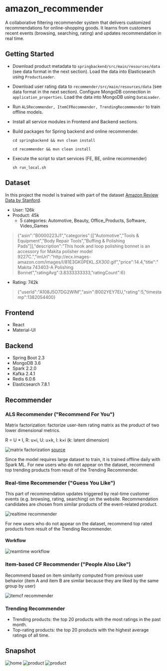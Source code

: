 # amazon_recommender
A collaborative filtering recommender system that delivers customized recommendations for online-shopping goods. It learns from customers recent events (browsing, searching, rating) and updates recommendation in real time.

## Getting Started
* Download product metadata to `springbackend/src/main/resources/data` (see data format in the next section). Load the data into Elasticsearch using `ProductLoader`.
* Download user rating data to `recommender/src/main/resources/data` (see data format in the next section). Configure MongoDB connection in `application_properties`. Load the data into MongoDB using `DataLoader`.
* Run `ALSRecommender, ItemCFRecommender, TrendingRecommmender` to train offline models.
* Install all service modules in Frontend and Backend sections.
* Build packages for Spring backend and online recommender.

    `cd springbackend && mvn clean install`
    
    `cd recommender && mvn clean install`
    
* Execute the script to start services (FE, BE, online recommender)

    `sh run_local.sh`
    
## Dataset
In this project the model is trained with part of the dataset [Amazon Review Data by Stanford](http://snap.stanford.edu/data/amazon/).
* User: 126k
* Product: 45k
   * 5 categories: Automotive, Beauty, Office_Products, Software, Video_Games
> {"asin":"B0000223J1","categories":[["Automotive","Tools & Equipment","Body Repair Tools","Buffing & Polishing Pads"]],"description":"This hook and loop polishing bonnet is an accessory for Makita polisher model 9227C.","imUrl":"http:\/\/ecx.images-amazon.com\/images\/I\/81E3GK0PEKL._SX300_.gif","price":14.4,"title":"Makita 743403-A Polishing Bonnet","ratingAvg":3.8333333333,"ratingCount":6}
* Rating: 742k
> {"userId":"A108J5O7DG2WIM","asin":B002YEY7EU,"rating":5,"timestamp":1382054400}

## Frontend
* React
* Material-UI

## Backend
* Spring Boot 2.3
* MongoDB 3.6
* Spark 2.2.0
* Kafka 2.4.1
* Redis 6.0.6
* Elasticsearch 7.8.1

## Recommender
### ALS Recommender ("Recommend For You")

Matrix factorization: factorize user-item rating matrix as the product of two lower dimensional metrics.

R = U * I, R: u×i, U: u×k, I: k×i (k: latent dimension)

![matrix factorization](https://github.com/joeyhaohao/amazon_recommender/blob/master/snapshots/matrix_factorization.png)
[source](https://towardsdatascience.com/prototyping-a-recommender-system-step-by-step-part-2-alternating-least-square-als-matrix-4a76c58714a1)

Since the model requires large dataset to train, it is trained offline daily with Spark ML. For new users who do not appear on the dataset, recommend top trending products from result of the Trending Recommender.

### Real-time Recommender ("Guess You Like")

This part of recommendation updates triggered by real-time customer events (e.g. browsing, rating, searching) on the website. Recommendation candidates are chosen from similar products of the event-related product.

![realtime recommender](https://github.com/joeyhaohao/amazon_recommender/blob/master/snapshots/realtime_recommender.png)

For new users who do not appear on the dataset, recommend top rated products from result of the Trending Recommender.

#### Workflow    
![reamtime workflow](https://github.com/joeyhaohao/amazon_recommender/blob/master/snapshots/reamtime_workflow.png)

### Item-based CF Recommender ("People Also Like")

Recommend based on item similarity computed from previous user behavior (item A and item B are similar because they are liked by the same group by user)

![itemcf recommender](https://github.com/joeyhaohao/amazon_recommender/blob/master/snapshots/itemcf_recommender.png)

### Trending Recommender
* Trending products: the top 20 products with the most ratings in the past month.
* Top-rating products: the top 20 products with the highest average ratings of all time.

## Snapshot
![home](https://github.com/joeyhaohao/amazon_recommender/blob/master/snapshots/home_view.png)
![product](https://github.com/joeyhaohao/amazon_recommender/blob/master/snapshots/product_view.png)
![product](https://github.com/joeyhaohao/amazon_recommender/blob/master/snapshots/search_view.png)
